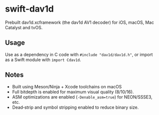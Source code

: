 # swift-dav1d
Prebuilt dav1d.xcframework (the dav1d AV1 decoder) for iOS, macOS, Mac Catalyst and tvOS.

## Usage

Use as a dependency in C code with `#include "dav1d/dav1d.h"`, or import as a Swift module with `import Cdav1d`.

## Notes
- Built using Meson/Ninja + Xcode toolchains on macOS
- Full bitdepth is enabled for maximum visual quality (8/10/16).  
- ASM optimizations are enabled (`-Denable_asm=true`) for NEON/SSSE3, etc.
- Dead‑strip and symbol stripping enabled to reduce binary size. 
